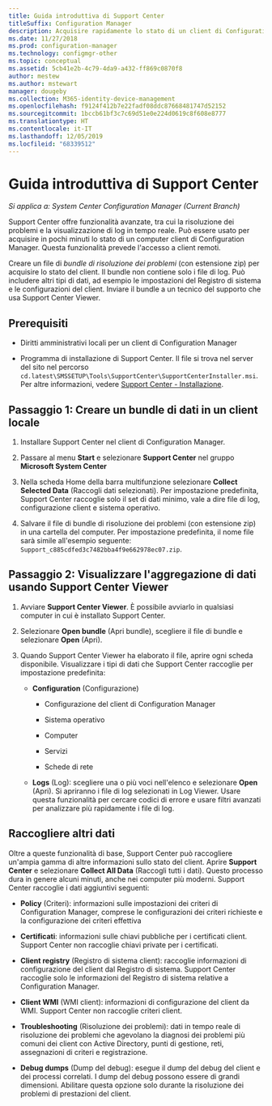 ```yaml
---
title: Guida introduttiva di Support Center
titleSuffix: Configuration Manager
description: Acquisire rapidamente lo stato di un client di Configuration Manager per la risoluzione dei problemi.
ms.date: 11/27/2018
ms.prod: configuration-manager
ms.technology: configmgr-other
ms.topic: conceptual
ms.assetid: 5cb41e2b-4c79-4da9-a432-ff869c0870f8
author: mestew
ms.author: mstewart
manager: dougeby
ms.collection: M365-identity-device-management
ms.openlocfilehash: f9124f412b7e22fadf08ddc87668481747d52152
ms.sourcegitcommit: 1bccb61bf3c7c69d51e0e224d0619c8f608e8777
ms.translationtype: HT
ms.contentlocale: it-IT
ms.lasthandoff: 12/05/2019
ms.locfileid: "68339512"
---
```

# <a name="support-center-quickstart-guide"></a>Guida introduttiva di Support Center

*Si applica a: System Center Configuration Manager (Current Branch)*

Support Center offre funzionalità avanzate, tra cui la risoluzione dei problemi e la visualizzazione di log in tempo reale. Può essere usato per acquisire in pochi minuti lo stato di un computer client di Configuration Manager. Questa funzionalità prevede l'accesso a client remoti.

Creare un file di *bundle di risoluzione dei problemi* (con estensione zip) per acquisire lo stato del client. Il bundle non contiene solo i file di log. Può includere altri tipi di dati, ad esempio le impostazioni del Registro di sistema e le configurazioni del client. Inviare il bundle a un tecnico del supporto che usa Support Center Viewer.



## <a name="prerequisites"></a>Prerequisiti

- Diritti amministrativi locali per un client di Configuration Manager  

- Programma di installazione di Support Center. Il file si trova nel server del sito nel percorso `cd.latest\SMSSETUP\Tools\SupportCenter\SupportCenterInstaller.msi`. Per altre informazioni, vedere [Support Center - Installazione](/sccm/core/support/support-center#install).  



## <a name="step-1-create-a-data-bundle-on-a-local-client"></a>Passaggio 1: Creare un bundle di dati in un client locale

1.  Installare Support Center nel client di Configuration Manager.  

2.  Passare al menu **Start** e selezionare **Support Center** nel gruppo **Microsoft System Center**  

3.  Nella scheda Home della barra multifunzione selezionare **Collect Selected Data** (Raccogli dati selezionati). Per impostazione predefinita, Support Center raccoglie solo il set di dati minimo, vale a dire file di log, configurazione client e sistema operativo.  

4.  Salvare il file di bundle di risoluzione dei problemi (con estensione zip) in una cartella del computer. Per impostazione predefinita, il nome file sarà simile all'esempio seguente: `Support_c885cdfed3c7482bba4f9e662978ec07.zip`.  



## <a name="step-2-view-the-data-bundle-using-support-center-viewer"></a>Passaggio 2: Visualizzare l'aggregazione di dati usando Support Center Viewer

1.  Avviare **Support Center Viewer**. È possibile avviarlo in qualsiasi computer in cui è installato Support Center.  

2.  Selezionare **Open bundle** (Apri bundle), scegliere il file di bundle e selezionare **Open** (Apri).  

3.  Quando Support Center Viewer ha elaborato il file, aprire ogni scheda disponibile. Visualizzare i tipi di dati che Support Center raccoglie per impostazione predefinita:  

    - **Configuration** (Configurazione)  

        - Configurazione del client di Configuration Manager  

        - Sistema operativo  

        - Computer  

        - Servizi  

        - Schede di rete  

    - **Logs** (Log): scegliere una o più voci nell'elenco e selezionare **Open** (Apri). Si apriranno i file di log selezionati in Log Viewer. Usare questa funzionalità per cercare codici di errore e usare filtri avanzati per analizzare più rapidamente i file di log.  



## <a name="collect-more-data"></a>Raccogliere altri dati

Oltre a queste funzionalità di base, Support Center può raccogliere un'ampia gamma di altre informazioni sullo stato del client. Aprire **Support Center** e selezionare **Collect All Data** (Raccogli tutti i dati). Questo processo dura in genere alcuni minuti, anche nei computer più moderni. Support Center raccoglie i dati aggiuntivi seguenti:

- **Policy** (Criteri): informazioni sulle impostazioni dei criteri di Configuration Manager, comprese le configurazioni dei criteri richieste e la configurazione dei criteri effettiva  

- **Certificati**: informazioni sulle chiavi pubbliche per i certificati client. Support Center non raccoglie chiavi private per i certificati.  

- **Client registry** (Registro di sistema client): raccoglie informazioni di configurazione del client dal Registro di sistema. Support Center raccoglie solo le informazioni del Registro di sistema relative a Configuration Manager.  

- **Client WMI** (WMI client): informazioni di configurazione del client da WMI. Support Center non raccoglie criteri client.  

- **Troubleshooting** (Risoluzione dei problemi): dati in tempo reale di risoluzione dei problemi che agevolano la diagnosi dei problemi più comuni dei client con Active Directory, punti di gestione, reti, assegnazioni di criteri e registrazione.  

- **Debug dumps** (Dump del debug): esegue il dump del debug del client e dei processi correlati. I dump del debug possono essere di grandi dimensioni. Abilitare questa opzione solo durante la risoluzione dei problemi di prestazioni del client.  

